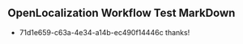 ## OpenLocalization Workflow Test MarkDown
* 71d1e659-c63a-4e34-a14b-ec490f14446c thanks!

<!--HONumber=Sep16_HO1-->



